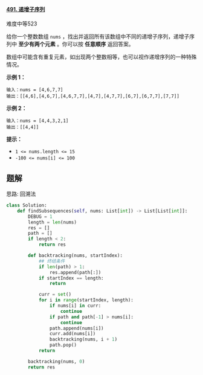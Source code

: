 #### [491. 递增子序列](https://leetcode.cn/problems/increasing-subsequences/)

难度中等523

给你一个整数数组 `nums` ，找出并返回所有该数组中不同的递增子序列，递增子序列中 **至少有两个元素** 。你可以按 **任意顺序** 返回答案。

数组中可能含有重复元素，如出现两个整数相等，也可以视作递增序列的一种特殊情况。

 

**示例 1：**

```
输入：nums = [4,6,7,7]
输出：[[4,6],[4,6,7],[4,6,7,7],[4,7],[4,7,7],[6,7],[6,7,7],[7,7]]
```

**示例 2：**

```
输入：nums = [4,4,3,2,1]
输出：[[4,4]]
```

 

**提示：**

- `1 <= nums.length <= 15`
- `-100 <= nums[i] <= 100`



## 题解

思路: 回溯法

~~~python
class Solution:
    def findSubsequences(self, nums: List[int]) -> List[List[int]]:
        DEBUG = 1
        length = len(nums)
        res = []
        path = []
        if length < 2:
            return res

        def backtracking(nums, startIndex):
            ## 终结条件
            if len(path) > 1:
                res.append(path[:])
            if startIndex == length:
                return 

            curr = set()
            for i in range(startIndex, length):
                if nums[i] in curr:
                    continue
                if path and path[-1] > nums[i]:
                    continue
                path.append(nums[i])
                curr.add(nums[i])
                backtracking(nums, i + 1)
                path.pop()
            return 

        backtracking(nums, 0)
        return res
~~~

